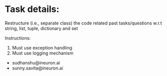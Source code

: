 <h1>Task details:</h1>
<p>
Restructure (i.e., separate class) the code related past tasks/questions w.r.t string, list, tuple, dictionary and set
</p>

<label>Instructions:</label>
<ol>
    <li>Must use exception handling</li>
    <li>Must use logging mechanism</li>
</ol>

<ul>
    <li>
        <a>sudhanshu@ineuron.ai</a>
    </li>
    <li>
        <a>sunny.savita@ineuron.ai</a>
    </li>
</ul>